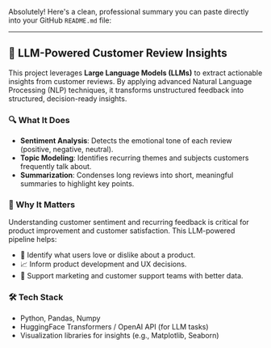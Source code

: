 Absolutely! Here's a clean, professional summary you can paste directly into your GitHub `README.md` file:

---

## 🧠 LLM-Powered Customer Review Insights

This project leverages **Large Language Models (LLMs)** to extract actionable insights from customer reviews. By applying advanced Natural Language Processing (NLP) techniques, it transforms unstructured feedback into structured, decision-ready insights.

### 🔍 What It Does

- **Sentiment Analysis**: Detects the emotional tone of each review (positive, negative, neutral).
- **Topic Modeling**: Identifies recurring themes and subjects customers frequently talk about.
- **Summarization**: Condenses long reviews into short, meaningful summaries to highlight key points.

### 🚀 Why It Matters

Understanding customer sentiment and recurring feedback is critical for product improvement and customer satisfaction. This LLM-powered pipeline helps:

- 🧩 Identify what users love or dislike about a product.
- 📈 Inform product development and UX decisions.
- 🎯 Support marketing and customer support teams with better data.

### 🛠️ Tech Stack

- Python, Pandas, Numpy
- HuggingFace Transformers / OpenAI API (for LLM tasks)
- Visualization libraries for insights (e.g., Matplotlib, Seaborn)


